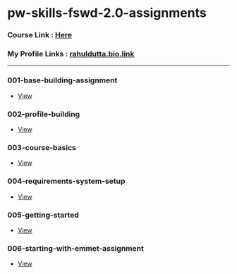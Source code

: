 # pw-skills-fswd-2.0-assignments
### Course Link : [Here](https://pwskills.com/course/Full-Stack-web-development-2.0)

### My Profile Links : [rahuldutta.bio.link](https://rahuldutta.bio.link)

---

<!-- ### 000-pdf-assignments
- [View](https://github.com/irahuldutta02/pw-skills-fswd-2.0-assignments/tree/main/000-pdf-assignments) -->

### 001-base-building-assignment
- [View](https://github.com/irahuldutta02/pw-skills-fswd-2.0-assignments/tree/main/001-base-building-assignment)

### 002-profile-building
- [View](https://github.com/irahuldutta02/pw-skills-fswd-2.0-assignments/tree/main/002-profile-building)

### 003-course-basics
- [View](https://github.com/irahuldutta02/pw-skills-fswd-2.0-assignments/tree/main/003-course-basics)

### 004-requirements-system-setup
- [View](https://github.com/irahuldutta02/pw-skills-fswd-2.0-assignments/tree/main/004-requirements-system-setup)

### 005-getting-started
- [View](https://github.com/irahuldutta02/pw-skills-fswd-2.0-assignments/tree/main/005-getting-started)

### 006-starting-with-emmet-assignment
- [View](https://github.com/irahuldutta02/pw-skills-fswd-2.0-assignments/tree/main/006-starting-with-emmet-assignment)


<!-- ### 000-pdf-assignments
- using `HTML5`
- [Code](https://github.com/irahuldutta02/pw-skills-fswd-2.0-assignments/tree/main/000-pdf-assignments)
- [Live](https://irahuldutta02.github.io/pw-skills-fswd-2.0-assignments/001/index.html)
- [Download](https://minhaskamal.github.io/DownGit/#/home?url=https://github.com/irahuldutta02/pw-skills-fswd-2.0-assignments/tree/main/000-pdf-assignments) -->